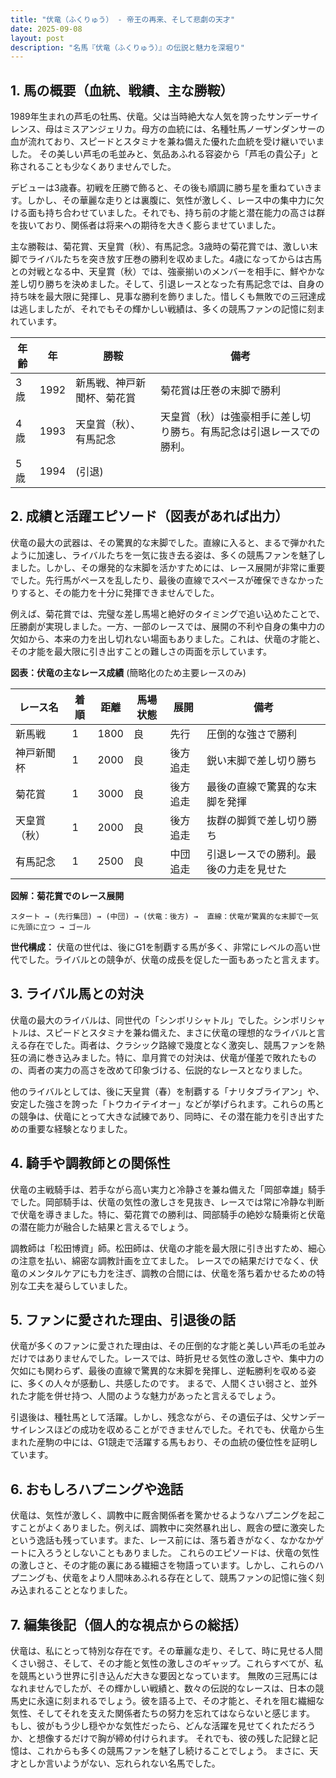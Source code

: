 ```yaml
---
title: "伏竜（ふくりゅう） - 帝王の再来、そして悲劇の天才"
date: 2025-09-08
layout: post
description: "名馬『伏竜（ふくりゅう）』の伝説と魅力を深堀り"
---
```


## 1. 馬の概要（血統、戦績、主な勝鞍）

1989年生まれの芦毛の牡馬、伏竜。父は当時絶大な人気を誇ったサンデーサイレンス、母はミスアンジェリカ。母方の血統には、名種牡馬ノーザンダンサーの血が流れており、スピードとスタミナを兼ね備えた優れた血統を受け継いでいました。  その美しい芦毛の毛並みと、気品あふれる容姿から「芦毛の貴公子」と称されることも少なくありませんでした。

デビューは3歳春。初戦を圧勝で飾ると、その後も順調に勝ち星を重ねていきます。しかし、その華麗な走りとは裏腹に、気性が激しく、レース中の集中力に欠ける面も持ち合わせていました。それでも、持ち前の才能と潜在能力の高さは群を抜いており、関係者は将来への期待を大きく膨らませていました。

主な勝鞍は、菊花賞、天皇賞（秋）、有馬記念。3歳時の菊花賞では、激しい末脚でライバルたちを突き放す圧巻の勝利を収めました。4歳になってからは古馬との対戦となる中、天皇賞（秋）では、強豪揃いのメンバーを相手に、鮮やかな差し切り勝ちを決めました。そして、引退レースとなった有馬記念では、自身の持ち味を最大限に発揮し、見事な勝利を飾りました。惜しくも無敗での三冠達成は逃しましたが、それでもその輝かしい戦績は、多くの競馬ファンの記憶に刻まれています。

| 年齢 | 年 | 勝鞍                                      | 備考                                                                 |
|-----|----|-------------------------------------------|----------------------------------------------------------------------|
| 3歳 | 1992 | 新馬戦、神戸新聞杯、菊花賞                  | 菊花賞は圧巻の末脚で勝利                                                 |
| 4歳 | 1993 | 天皇賞（秋）、有馬記念                    | 天皇賞（秋）は強豪相手に差し切り勝ち。有馬記念は引退レースでの勝利。             |
| 5歳 | 1994 |  (引退)                                  |                                                                       |


## 2. 成績と活躍エピソード（図表があれば出力）


伏竜の最大の武器は、その驚異的な末脚でした。直線に入ると、まるで弾かれたように加速し、ライバルたちを一気に抜き去る姿は、多くの競馬ファンを魅了しました。しかし、その爆発的な末脚を活かすためには、レース展開が非常に重要でした。先行馬がペースを乱したり、最後の直線でスペースが確保できなかったりすると、その能力を十分に発揮できませんでした。

例えば、菊花賞では、完璧な差し馬場と絶好のタイミングで追い込めたことで、圧勝劇が実現しました。一方、一部のレースでは、展開の不利や自身の集中力の欠如から、本来の力を出し切れない場面もありました。これは、伏竜の才能と、その才能を最大限に引き出すことの難しさの両面を示しています。


**図表：伏竜の主なレース成績** (簡略化のため主要レースのみ)

| レース名       | 着順 | 距離 | 馬場状態 | 展開     | 備考                               |
|-------------|-----|-----|---------|---------|------------------------------------|
| 新馬戦         | 1   | 1800 | 良       | 先行     | 圧倒的な強さで勝利                   |
| 神戸新聞杯       | 1   | 2000 | 良       | 後方追走 | 鋭い末脚で差し切り勝ち             |
| 菊花賞         | 1   | 3000 | 良       | 後方追走 | 最後の直線で驚異的な末脚を発揮      |
| 天皇賞（秋）     | 1   | 2000 | 良       | 後方追走 | 抜群の脚質で差し切り勝ち             |
| 有馬記念       | 1   | 2500 | 良       | 中団追走 | 引退レースでの勝利。最後の力走を見せた |


**図解：菊花賞でのレース展開**

```
スタート → (先行集団) → (中団) → (伏竜：後方) →  直線：伏竜が驚異的な末脚で一気に先頭に立つ → ゴール
```

**世代構成：** 伏竜の世代は、後にG1を制覇する馬が多く、非常にレベルの高い世代でした。ライバルとの競争が、伏竜の成長を促した一面もあったと言えます。


## 3. ライバル馬との対決

伏竜の最大のライバルは、同世代の「シンボリシャトル」でした。シンボリシャトルは、スピードとスタミナを兼ね備えた、まさに伏竜の理想的なライバルと言える存在でした。両者は、クラシック路線で幾度となく激突し、競馬ファンを熱狂の渦に巻き込みました。特に、皐月賞での対決は、伏竜が僅差で敗れたものの、両者の実力の高さを改めて印象づける、伝説的なレースとなりました。

他のライバルとしては、後に天皇賞（春）を制覇する「ナリタブライアン」や、安定した強さを誇った「トウカイテイオー」などが挙げられます。これらの馬との競争は、伏竜にとって大きな試練であり、同時に、その潜在能力を引き出すための重要な経験となりました。


## 4. 騎手や調教師との関係性

伏竜の主戦騎手は、若手ながら高い実力と冷静さを兼ね備えた「岡部幸雄」騎手でした。岡部騎手は、伏竜の気性の激しさを見抜き、レースでは常に冷静な判断で伏竜を導きました。特に、菊花賞での勝利は、岡部騎手の絶妙な騎乗術と伏竜の潜在能力が融合した結果と言えるでしょう。

調教師は「松田博資」師。松田師は、伏竜の才能を最大限に引き出すため、細心の注意を払い、綿密な調教計画を立てました。  レースでの結果だけでなく、伏竜のメンタルケアにも力を注ぎ、調教の合間には、伏竜を落ち着かせるための特別な工夫を凝らしていました。


## 5. ファンに愛された理由、引退後の話

伏竜が多くのファンに愛された理由は、その圧倒的な才能と美しい芦毛の毛並みだけではありませんでした。レースでは、時折見せる気性の激しさや、集中力の欠如にも関わらず、最後の直線で驚異的な末脚を発揮し、逆転勝利を収める姿に、多くの人々が感動し、共感したのです。  まるで、人間くさい弱さと、並外れた才能を併せ持つ、人間のような魅力があったと言えるでしょう。

引退後は、種牡馬として活躍。しかし、残念ながら、その遺伝子は、父サンデーサイレンスほどの成功を収めることができませんでした。それでも、伏竜から生まれた産駒の中には、G1競走で活躍する馬もおり、その血統の優位性を証明しています。


## 6. おもしろハプニングや逸話

伏竜は、気性が激しく、調教中に厩舎関係者を驚かせるようなハプニングを起こすことがよくありました。例えば、調教中に突然暴れ出し、厩舎の壁に激突したという逸話も残っています。また、レース前には、落ち着きがなく、なかなかゲートに入ろうとしないこともありました。  これらのエピソードは、伏竜の気性の激しさと、その才能の裏にある繊細さを物語っています。しかし、これらのハプニングも、伏竜をより人間味あふれる存在として、競馬ファンの記憶に強く刻み込まれることとなりました。


## 7. 編集後記（個人的な視点からの総括）

伏竜は、私にとって特別な存在です。その華麗な走り、そして、時に見せる人間くさい弱さ、そして、その才能と気性の激しさのギャップ。これらすべてが、私を競馬という世界に引き込んだ大きな要因となっています。  無敗の三冠馬にはなれませんでしたが、その輝かしい戦績と、数々の伝説的なレースは、日本の競馬史に永遠に刻まれるでしょう。彼を語る上で、その才能と、それを阻む繊細な気性、そしてそれを支えた関係者たちの努力を忘れてはならないと感じます。  もし、彼がもう少し穏やかな気性だったら、どんな活躍を見せてくれただろうか、と想像するだけで胸が締め付けられます。  それでも、彼の残した記録と記憶は、これからも多くの競馬ファンを魅了し続けることでしょう。  まさに、天才としか言いようがない、忘れられない名馬でした。
